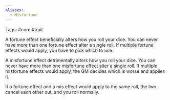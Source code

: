 ```yaml
---
aliases:
  - Misfortune
---
```

Tags: #core #trait

A fortune effect beneficially alters how you roll your dice. You can never have more than one fortune effect alter a single roll. If multiple fortune effects would apply, you have to pick which to use. 

A misfortune effect detrimentally alters how you roll your dice. You can never have more than one misfortune effect alter a single roll. If multiple misfortune effects would apply, the GM decides which is worse and applies it.

If a fortune effect and a mis effect would apply to the same roll, the two cancel each other out, and you roll normally.